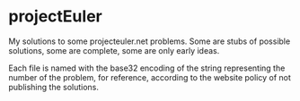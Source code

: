 # projectEuler
My solutions to some projecteuler.net problems. Some are stubs of possible solutions, some are complete, some are only early ideas.

Each file is named with the base32 encoding of the string representing the number of the problem, for reference, according to the website policy of not publishing the solutions.
